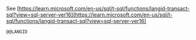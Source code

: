 See [https://learn.microsoft.com/en-us/sql/t-sql/functions/langid-transact-sql?view=sql-server-ver16](https://learn.microsoft.com/en-us/sql/t-sql/functions/langid-transact-sql?view=sql-server-ver16)
```
@@LANGID
```
